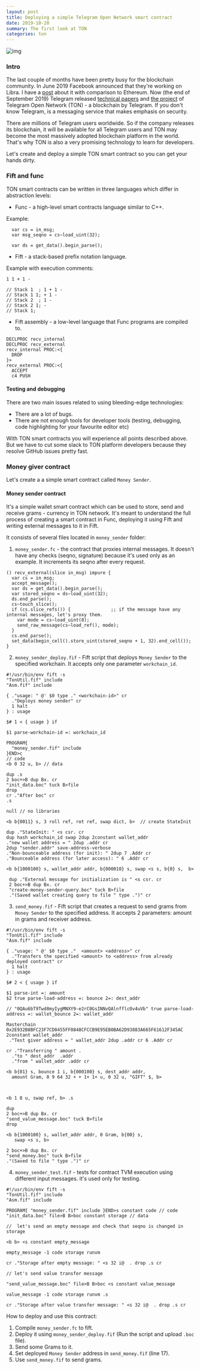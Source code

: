 ```yaml
---
layout: post
title: Deploying a simple Telegram Open Network smart contract
date: 2019-10-20
summary: The first look at TON
categories: ton
---
```


![img](https://davidgerard.co.uk/blockchain/wp-content/uploads/2018/12/ton-graphic.jpg)

### Intro

The last couple of months have been pretty busy for the blockchain community. In June 2019 Facebook announced that they're working on Libra. I have a [post](https://www.badykov.com/blockchain/2019/06/29/libra-facebooks-ethereum-clone/) about it with comparison to Ethereum. Now (the end of September 2019) Telegram released [technical papers](https://test.ton.org/) and [the project](https://github.com/ton-blockchain/ton) of Telegram Open Network (TON) - a blockchain by Telegram. If you don't know Telegram, is a messaging service that makes emphasis on security.

There are millions of Telegram users worldwide. So if the company releases its blockchain, it will be available for all Telegram users and TON may become the most massively adopted blockchain platform in the world. That's why TON is also a very promising technology to learn for developers.

Let's create and deploy a simple TON smart contract so you can get your hands dirty.

### Fift and func

TON smart contracts can be written in three languages which differ in abstraction levels:

- Func - a high-level smart contracts language similar to C++.

 Example:
```
  var cs = in_msg;
  var msg_seqno = cs~load_uint(32);

  var ds = get_data().begin_parse();
```

- Fift - a stack-based prefix notation language.

Example with execution comments:

```
1 1 + 1 -

// Stack 1  ; 1 + 1 -
// Stack 1 1; + 1 -
// Stack 2  ; 1 -
// Stack 2 1; -
// Stack 1;
```

- Fift assembly - a low-level language that Func programs are compiled to.

```
DECLPROC recv_internal
DECLPROC recv_external
recv_internal PROC:<{
  DROP
}>
recv_external PROC:<{
  ACCEPT
  c4 PUSH
```

#### Testing and debugging

There are two main issues related to  using  bleeding-edge technologies:
- There are a lot of bugs.
- There are not enough tools for developer tools (testing, debugging, code highlighting for your favourite editor etc)

With TON smart contracts you will experience all points described above. But we have to cut some slack to TON platform developers because they resolve GitHub issues pretty fast.

### Money giver contract

Let's create a a simple smart contract called `Money Sender`.

#### Money sender contract

It's a simple wallet smart contract which can be used to store, send and receive grams - currency in TON network. It's meant  to understand the full process of creating a smart contract in Func, deploying it using Fift and writing external messages to it in Fift.

It consists of several files located in `money_sender` folder:
1. `money_sender.fc` - the contract that proxies internal messages. It doesn't have any checks (seqno, signature) because it's used only as an example. It increments its seqno after every request.

```
() recv_external(slice in_msg) impure {
  var cs = in_msg;
  accept_message();
  var ds = get_data().begin_parse();
  var stored_seqno = ds~load_uint(32);
  ds.end_parse();
  cs~touch_slice();
  if (cs.slice_refs()) {               ;; if the message have any internal messages, let's proxy them.
    var mode = cs~load_uint(8);
    send_raw_message(cs~load_ref(), mode);
  }
  cs.end_parse();
  set_data(begin_cell().store_uint(stored_seqno + 1, 32).end_cell());
}
```
2. `money_sender_deploy.fif` - Fift script that deploys `Money Sender` to the specified workchain. It accepts only one parameter `workchain_id`.

```
#!/usr/bin/env fift -s
"TonUtil.fif" include
"Asm.fif" include

{ ."usage: " @' $0 type ." <workchain-id>" cr
  ."Deploys money sender" cr
  1 halt
} : usage

$# 1 < { usage } if

$1 parse-workchain-id =: workchain_id

PROGRAM{
  "money_sender.fif" include
}END>c
// code
<b 0 32 u, b> // data

dup .s
2 boc+>B dup Bx. cr
"init_data.boc" tuck B>file
drop
cr ."After boc" cr
.s

null // no libraries

<b b{0011} s, 3 roll ref, rot ref, swap dict, b>  // create StateInit

dup ."StateInit: " <s csr. cr
dup hash workchain_id swap 2dup 2constant wallet_addr
."new wallet address = " 2dup .addr cr
2dup "sender.addr" save-address-verbose
."Non-bounceable address (for init): " 2dup 7 .Addr cr
."Bounceable address (for later access): " 6 .Addr cr

<b b{1000100} s, wallet_addr addr, b{000010} s, swap <s s, b{0} s,  b>

 dup ."External message for initialization is " <s csr. cr
 2 boc+>B dup Bx. cr
 "create-money-sender-query.boc" tuck B>file
 ."(Saved wallet creating query to file " type .")" cr

```
3. `send_money.fif` - Fift script that creates a request to send grams from `Money Sender` to the specified address. It accepts 2 parameters: amount in grams and receiver address.

```
#!/usr/bin/env fift -s
"TonUtil.fif" include
"Asm.fif" include

{ ."usage: " @' $0 type ."  <amount> <address>" cr
  ."Transfers the specified <amount> to <address> from already deployed contract" cr
  1 halt
} : usage

$# 2 < { usage } if

$1 parse-int =: amount
$2 true parse-load-address =: bounce 2=: dest_addr

// "0QAu6bT9Twd8myIygMNXY9-e2rC0GsINNvQAlnfflcOv4uVb" true parse-load-address =: wallet_bounce 2=: wallet_addr

Masterchain 0x2E932B8BFC23F7CD0455FF0848CFCCB9E95EB0BA62D93883A665F61612F345AC
2constant wallet_addr
 ."Test giver address = " wallet_addr 2dup .addr cr 6 .Addr cr

cr ."Transferring " amount .
  ."to " dest_addr  .addr
  ."from " wallet_addr .addr cr

<b b{01} s, bounce 1 i, b{000100} s, dest_addr addr,
  amount Gram, 0 9 64 32 + + 1+ 1+ u, 0 32 u, "GIFT" $, b>



<b 1 8 u, swap ref, b> .s

dup
2 boc+>B dup Bx. cr
"send_value_message.boc" tuck B>file
drop

<b b{1000100} s, wallet_addr addr, 0 Gram, b{00} s,
   swap <s s, b>

2 boc+>B dup Bx. cr
"send_money.boc" tuck B>file
."(Saved to file " type .")" cr
```

4. `money_sender_test.fif` - tests for contract TVM execution using different input messages. it's used only for testing.

```
#!/usr/bin/env fift -s
"TonUtil.fif" include
"Asm.fif" include

PROGRAM{ "money_sender.fif" include }END>s constant code // code
"init_data.boc" file>B B>boc constant storage // data

//  let's send an empty message and check that seqno is changed in storage

<b b> <s constant empty_message

empty_message -1 code storage runvm

cr ."Storage after empty message: " <s 32 i@  . drop .s cr

// let's send value transfer message

"send_value_message.boc" file>B B>boc <s constant value_message

value_message -1 code storage runvm .s

cr ."Storage after value transfer message: " <s 32 i@  . drop .s cr

```

How to deploy and use this contract:
1. Compile `money_sender.fc` to fift.
2. Deploy it using `money_sender_deploy.fif` (Run the script and upload `.boc` file).
3. Send some Grams to it.
4. Set deployed `Money Sender` address in `send_money.fif` (line 17).
5. Use `send_money.fif` to send grams.
